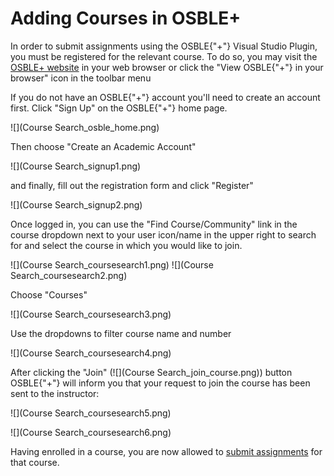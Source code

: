 # Adding Courses in OSBLE+
In order to submit assignments using the OSBLE{"+"} Visual Studio Plugin, you must be registered for the relevant course.  To do so, you may visit the [OSBLE+ website](http://plus.osble.org) in your web browser or click the "View OSBLE{"+"} in your browser" icon in the toolbar menu  

If you do not have an OSBLE{"+"}  account you'll need to create an account first. Click "Sign Up" on the OSBLE{"+"}  home page.

![](Course Search_osble_home.png)

Then choose "Create an Academic Account"

![](Course Search_signup1.png)

and finally, fill out the registration form and click "Register"

![](Course Search_signup2.png)

Once logged in, you can use the "Find Course/Community" link in the course dropdown next to your user icon/name in the upper right to search for and select the course in which you would like to join.

![](Course Search_coursesearch1.png)
![](Course Search_coursesearch2.png)

Choose "Courses"

![](Course Search_coursesearch3.png)

Use the dropdowns to filter course name and number

![](Course Search_coursesearch4.png)

After clicking the "Join" (![](Course Search_join_course.png)) button OSBLE{"+"} will inform you that your request to join the course has been sent to the instructor:

![](Course Search_coursesearch5.png)

![](Course Search_coursesearch6.png)

Having enrolled in a course, you are now allowed to [submit assignments](Submitting-an-Assignment) for that course.


